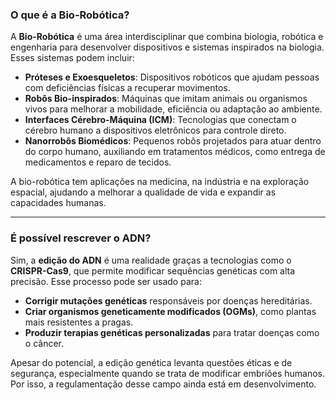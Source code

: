 ### O que é a Bio-Robótica?  
A **Bio-Robótica** é uma área interdisciplinar que combina biologia, robótica e engenharia para desenvolver dispositivos e sistemas inspirados na biologia. Esses sistemas podem incluir:  

- **Próteses e Exoesqueletos**: Dispositivos robóticos que ajudam pessoas com deficiências físicas a recuperar movimentos.  
- **Robôs Bio-inspirados**: Máquinas que imitam animais ou organismos vivos para melhorar a mobilidade, eficiência ou adaptação ao ambiente.  
- **Interfaces Cérebro-Máquina (ICM)**: Tecnologias que conectam o cérebro humano a dispositivos eletrônicos para controle direto.  
- **Nanorrobôs Biomédicos**: Pequenos robôs projetados para atuar dentro do corpo humano, auxiliando em tratamentos médicos, como entrega de medicamentos e reparo de tecidos.  

A bio-robótica tem aplicações na medicina, na indústria e na exploração espacial, ajudando a melhorar a qualidade de vida e expandir as capacidades humanas.  

---

### É possível rescrever o ADN?  
Sim, a **edição do ADN** é uma realidade graças a tecnologias como o **CRISPR-Cas9**, que permite modificar sequências genéticas com alta precisão. Esse processo pode ser usado para:  

- **Corrigir mutações genéticas** responsáveis por doenças hereditárias.  
- **Criar organismos geneticamente modificados (OGMs)**, como plantas mais resistentes a pragas.  
- **Produzir terapias genéticas personalizadas** para tratar doenças como o câncer.  

Apesar do potencial, a edição genética levanta questões éticas e de segurança, especialmente quando se trata de modificar embriões humanos. Por isso, a regulamentação desse campo ainda está em desenvolvimento.
